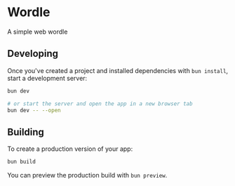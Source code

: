 <!--
 * @Author: Qmm 1259598502@qq.com
 * @Date: 2024-07-04 13:33:52
 * @LastEditors: Qmm 1259598502@qq.com
 * @LastEditTime: 2024-07-04 17:08:11
-->
# Wordle

A simple web wordle

## Developing

Once you've created a project and installed dependencies with `bun install`, start a development server:

```bash
bun dev

# or start the server and open the app in a new browser tab
bun dev -- --open
```

## Building

To create a production version of your app:

```bash
bun build
```

You can preview the production build with `bun preview`.
